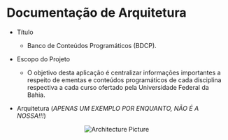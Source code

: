 # Documentação de Arquitetura

- Título
  - Banco de Conteúdos Programáticos (BDCP).

- Escopo do Projeto
  - O objetivo desta aplicação é centralizar informações importantes a respeito de ementas e conteúdos programáticos de cada disciplina respectiva a cada curso ofertado pela Universidade Federal da Bahia.

- Arquitetura (*APENAS UM EXEMPLO POR ENQUANTO, NÃO É A NOSSA!!!*)

<div align="center">
  <img src="https://user-images.githubusercontent.com/62779767/158063888-b9c691ce-9ccd-4ac7-af8c-a59278e553bc.png" alt="Architecture Picture"/>
</div>
